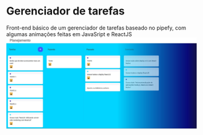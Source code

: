 # Gerenciador de tarefas
Front-end básico de um gerenciador de tarefas baseado no pipefy, com algumas animações feitas em JavaSript e ReactJS
<img src="planejamento.jpg" />
